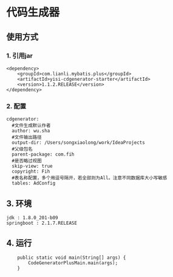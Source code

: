 # 代码生成器

## 使用方式

### 1. 引用jar

    <dependency>
        <groupId>com.lianli.mybatis.plus</groupId>
        <artifactId>yisi-cdgenerator-starter</artifactId>
        <version>1.1.2.RELEASE</version>
    </dependency>
   
### 2. 配置

    cdgenerator:
      #文件生成默认作者
      author: wu.sha
      #文件输出路径
      output-dir: /Users/songxiaolong/work/IdeaProjects
      #父级包名
      parent-package: com.fih
      #是否略过视图
      skip-view: true
      copyright: Fih
      #表名称配置，多个用逗号隔开，若全部则为All。注意不同数据库大小写敏感
      tables: AdConfig
    
## 3. 环境

    jdk : 1.8.0_201-b09
    springboot : 2.1.7.RELEASE
    
## 4. 运行
~~~~
    public static void main(String[] args) {
        CodeGeneratorPlusMain.main(args);
    }